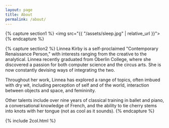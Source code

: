 ```yaml
---
layout: page
title: About
permalink: /about/
---
```


{% capture section1 %}
<img src="{{ "/assets/sleep.jpg" | relative_url }}">
{% endcapture %}

{% capture section2 %}
Linnea Kirby is a self-proclaimed "Contemporary Renaissance Person," with interests ranging from the creative to the analytical. Linnea recently graduated from Oberlin College, where she discovered a passion for both computer science and the circus arts. She is now constantly devising ways of integrating the two.

Throughout her work, Linnea has explored a range of topics, often imbued with dry wit, including perception of self and of the world, interaction between objects and space, and femininity.

Other talents include over nine years of classical training in ballet and piano, a conversational knowledge of French, and the ability to tie cherry stems into knots with her tongue (not as cool as it sounds).
{% endcapture %}

{% include 2col.html %}
